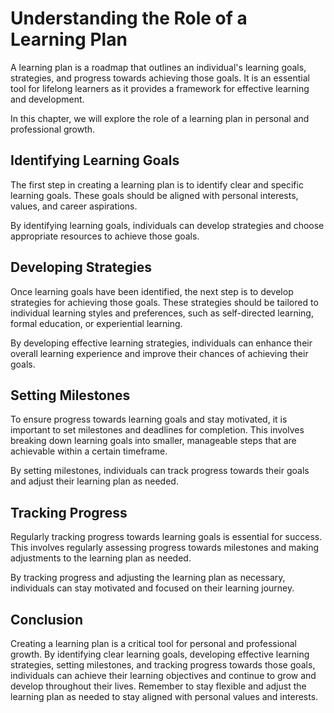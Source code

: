 Understanding the Role of a Learning Plan
==============================================================================

A learning plan is a roadmap that outlines an individual's learning goals, strategies, and progress towards achieving those goals. It is an essential tool for lifelong learners as it provides a framework for effective learning and development.

In this chapter, we will explore the role of a learning plan in personal and professional growth.

Identifying Learning Goals
--------------------------

The first step in creating a learning plan is to identify clear and specific learning goals. These goals should be aligned with personal interests, values, and career aspirations.

By identifying learning goals, individuals can develop strategies and choose appropriate resources to achieve those goals.

Developing Strategies
---------------------

Once learning goals have been identified, the next step is to develop strategies for achieving those goals. These strategies should be tailored to individual learning styles and preferences, such as self-directed learning, formal education, or experiential learning.

By developing effective learning strategies, individuals can enhance their overall learning experience and improve their chances of achieving their goals.

Setting Milestones
------------------

To ensure progress towards learning goals and stay motivated, it is important to set milestones and deadlines for completion. This involves breaking down learning goals into smaller, manageable steps that are achievable within a certain timeframe.

By setting milestones, individuals can track progress towards their goals and adjust their learning plan as needed.

Tracking Progress
-----------------

Regularly tracking progress towards learning goals is essential for success. This involves regularly assessing progress towards milestones and making adjustments to the learning plan as needed.

By tracking progress and adjusting the learning plan as necessary, individuals can stay motivated and focused on their learning journey.

Conclusion
----------

Creating a learning plan is a critical tool for personal and professional growth. By identifying clear learning goals, developing effective learning strategies, setting milestones, and tracking progress towards those goals, individuals can achieve their learning objectives and continue to grow and develop throughout their lives. Remember to stay flexible and adjust the learning plan as needed to stay aligned with personal values and interests.
